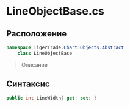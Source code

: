 
# LineObjectBase.cs
## Расположение
```csharp
namespace TigerTrade.Chart.Objects.Abstract  
    class LineObjectBase
```

> Описание

## Синтаксис
```csharp
public int LineWidth{ get; set; }
```
